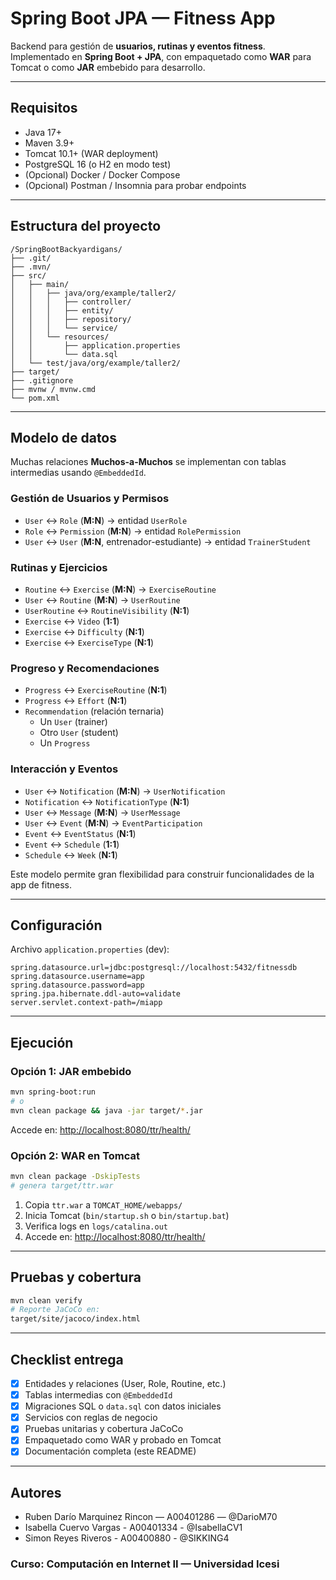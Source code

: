 # Spring Boot JPA — Fitness App 

Backend para gestión de **usuarios, rutinas y eventos fitness**.  
Implementado en **Spring Boot + JPA**, con empaquetado como **WAR** para Tomcat o como **JAR** embebido para desarrollo.

---

## Requisitos

- Java 17+
- Maven 3.9+
- Tomcat 10.1+ (WAR deployment)
- PostgreSQL 16 (o H2 en modo test)
- (Opcional) Docker / Docker Compose
- (Opcional) Postman / Insomnia para probar endpoints

---

## Estructura del proyecto

```
/SpringBootBackyardigans/
├── .git/                     
├── .mvn/                    
├── src/
│   ├── main/
│   │   ├── java/org/example/taller2/
│   │   │   ├── controller/  
│   │   │   ├── entity/       
│   │   │   ├── repository/   
│   │   │   └── service/      
│   │   └── resources/
│   │       ├── application.properties  
│   │       └── data.sql                
│   └── test/java/org/example/taller2/  
├── target/                  
├── .gitignore
├── mvnw / mvnw.cmd           
└── pom.xml                   
```

---

## Modelo de datos

Muchas relaciones **Muchos-a-Muchos** se implementan con tablas intermedias usando `@EmbeddedId`.  

### Gestión de Usuarios y Permisos
- `User` ↔ `Role` (**M:N**) → entidad `UserRole`  
- `Role` ↔ `Permission` (**M:N**) → entidad `RolePermission`  
- `User` ↔ `User` (**M:N**, entrenador-estudiante) → entidad `TrainerStudent`

### Rutinas y Ejercicios
- `Routine` ↔ `Exercise` (**M:N**) → `ExerciseRoutine`  
- `User` ↔ `Routine` (**M:N**) → `UserRoutine`  
- `UserRoutine` ↔ `RoutineVisibility` (**N:1**)  
- `Exercise` ↔ `Video` (**1:1**)  
- `Exercise` ↔ `Difficulty` (**N:1**)  
- `Exercise` ↔ `ExerciseType` (**N:1**)  

### Progreso y Recomendaciones
- `Progress` ↔ `ExerciseRoutine` (**N:1**)  
- `Progress` ↔ `Effort` (**N:1**)  
- `Recommendation` (relación ternaria)  
  - Un `User` (trainer)  
  - Otro `User` (student)  
  - Un `Progress`  

### Interacción y Eventos
- `User` ↔ `Notification` (**M:N**) → `UserNotification`  
- `Notification` ↔ `NotificationType` (**N:1**)  
- `User` ↔ `Message` (**M:N**) → `UserMessage`  
- `User` ↔ `Event` (**M:N**) → `EventParticipation`  
- `Event` ↔ `EventStatus` (**N:1**)  
- `Event` ↔ `Schedule` (**1:1**)  
- `Schedule` ↔ `Week` (**N:1**)  

Este modelo permite gran flexibilidad para construir funcionalidades de la app de fitness.

---

## Configuración

Archivo `application.properties` (dev):

```properties
spring.datasource.url=jdbc:postgresql://localhost:5432/fitnessdb
spring.datasource.username=app
spring.datasource.password=app
spring.jpa.hibernate.ddl-auto=validate
server.servlet.context-path=/miapp
```

---

## Ejecución

### Opción 1: JAR embebido
```bash
mvn spring-boot:run
# o
mvn clean package && java -jar target/*.jar
```

Accede en: [http://localhost:8080/ttr/health/](http://localhost:8080/ttr/health/)

### Opción 2: WAR en Tomcat
```bash
mvn clean package -DskipTests
# genera target/ttr.war
```

1. Copia `ttr.war` a `TOMCAT_HOME/webapps/`  
2. Inicia Tomcat (`bin/startup.sh` o `bin/startup.bat`)  
3. Verifica logs en `logs/catalina.out`  
4. Accede en: [http://localhost:8080/ttr/health/](http://localhost:8080/ttr/health/)


---

## Pruebas y cobertura
```bash
mvn clean verify
# Reporte JaCoCo en:
target/site/jacoco/index.html
```

---

## Checklist entrega

- [x] Entidades y relaciones (User, Role, Routine, etc.)  
- [x] Tablas intermedias con `@EmbeddedId`  
- [x] Migraciones SQL o `data.sql` con datos iniciales  
- [x] Servicios con reglas de negocio  
- [x] Pruebas unitarias y cobertura JaCoCo  
- [x] Empaquetado como WAR y probado en Tomcat  
- [x] Documentación completa (este README)  

---

## Autores

- Ruben Darío Marquinez Rincon — A00401286 — @DarioM70  
- Isabella Cuervo Vargas - A00401334 - @IsabellaCV1
- Simon Reyes Riveros - A00400880 - @SIKKING4
### Curso: Computación en Internet II — Universidad Icesi
